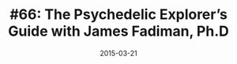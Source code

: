 ---
date:          "2015-03-21"
podcast:       "The Tim Ferriss Show"
title:         "#66: The Psychedelic Explorer’s Guide with James Fadiman, Ph.D"
summary:       'Jim Fadiman has been called “America’s wisest and most respected authority on psychedelics and their use,” having been involved with psychedelic research since the 1960s. In this episode, him and host Tim Ferriss discuss the immediate and long-term effects of psychedelics when used for spiritual purposes (high dose), therapeutic purposes (moderate dose), and problem-solving purposes (low dose). Fadiman outlines best practices for safe “entheogenic” voyages learned through his more than 40 years of experience–from the benefits of having a sensitive guide during a session (and how to be one) to the importance of the setting and pre-session intention.'
url-audio:     "http://traffic.libsyn.com/timferriss/jim_fadiman_interview_mono.aif.mp3"
url-web:       "http://fourhourworkweek.com/2015/03/21/james-fadiman/"
---